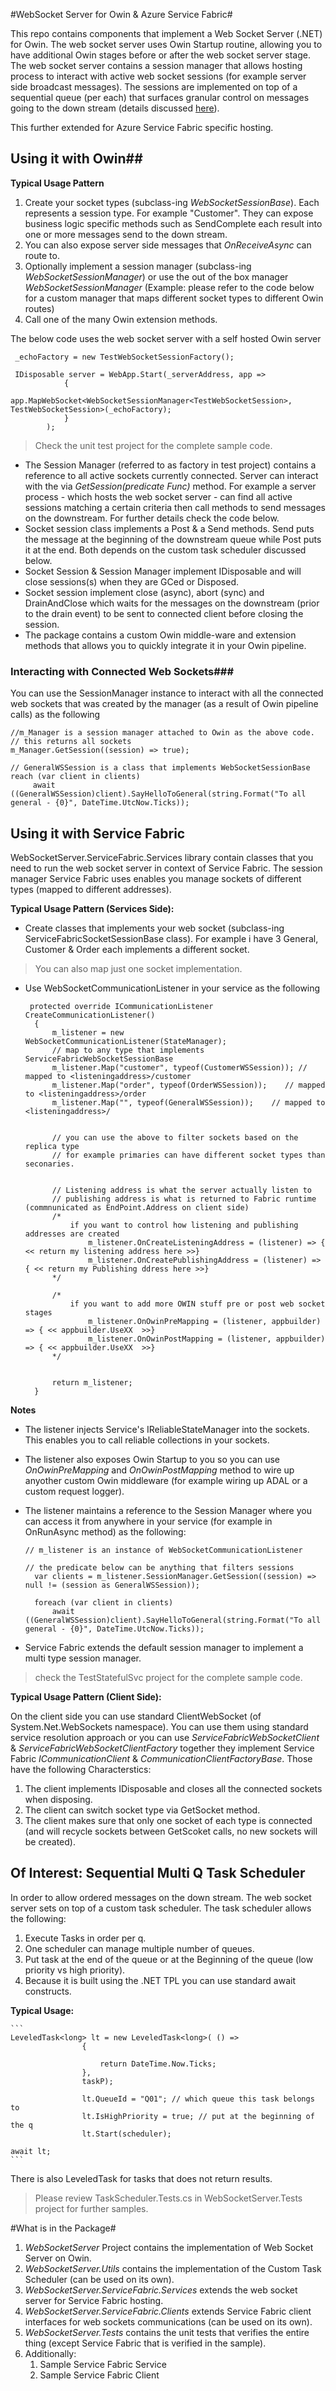 #WebSocket Server for Owin & Azure Service Fabric#

This repo contains components that implement a Web Socket Server (.NET) for Owin. The web socket server uses Owin Startup routine, allowing you to have additional Owin stages before or after the web socket server stage. The web socket server contains a session manager that allows hosting process to interact with active web socket sessions (for example server side broadcast messages). The sessions are implemented on top of a sequential queue (per each) that surfaces granular control on messages going to the down stream (details discussed [here](http://henidak.com/2015/08/web-socket-p1/)). 

This further extended for Azure Service Fabric specific hosting. 



## Using it with Owin##
**Typical Usage Pattern**

1. Create your socket types (subclass-ing *WebSocketSessionBase*). Each represents a session type. For example "Customer". They can expose business logic specific methods such as SendComplete each result into one or more messages send to the down stream. 
2. You can also expose server side messages that *OnReceiveAsync* can route to.
2. Optionally implement a session manager (subclass-ing *WebSocketSessionManager<t>*) or use the out of the box manager *WebSocketSessionManager* (Example: please refer to the code below for a custom manager that maps different socket types to different Owin routes)  
3. Call one of the many Owin extension methods.

The below code uses the web socket server with a self hosted Owin server

	
	 _echoFactory = new TestWebSocketSessionFactory();

     IDisposable server = WebApp.Start(_serverAddress, app =>
                {
                    	app.MapWebSocket<WebSocketSessionManager<TestWebSocketSession>, 	TestWebSocketSession>(_echoFactory);
                }
            );

	

> Check the unit test project for the complete sample code. 


- The Session Manager (referred to as factory in test project) contains a reference to all active sockets currently connected. Server can interact with the via *GetSession(predicate Func)* method. For example a server process - which hosts the web socket server - can find all active sessions matching a certain criteria then call methods to send messages on the downstream. For further details check the code below.
- Socket session class implements a Post & a Send methods. Send puts the message at the beginning of the downstream queue while Post puts it at the end. Both depends on the custom task scheduler discussed below. 
- Socket Session & Session Manager implement IDisposable and will close sessions(s) when they are GCed or Disposed.
- Socket session implement close (async), abort (sync) and DrainAndClose which waits for the messages on the downstream (prior to the drain event) to be sent to connected client before closing the session.
- The package contains a custom Owin middle-ware and extension methods that allows you to quickly integrate it in your Owin pipeline. 


### Interacting with Connected Web Sockets###

You can use the SessionManager instance to interact with all the connected web sockets that was created by the manager (as a result of Owin pipeline calls) as the following

	
	//m_Manager is a session manager attached to Owin as the above code. 
	// this returns all sockets 
	m_Manager.GetSession((session) => true);

	// GeneralWSSession is a class that implements WebSocketSessionBase
    reach (var client in clients)
         await ((GeneralWSSession)client).SayHelloToGeneral(string.Format("To all general - {0}", DateTime.UtcNow.Ticks));

	

## Using it with Service Fabric ##
WebSocketServer.ServiceFabric.Services library contain classes that you need to run the web socket server in context of Service Fabric. The session manager Service Fabric uses enables you manage sockets of different types (mapped to different addresses). 

**Typical Usage Pattern (Services Side):** 

- Create classes that implements your web socket (subclass-ing ServiceFabricSocketSessionBase class). For example i have 3 General, Customer & Order each implements a different socket. 
>You can also map just one socket implementation. 

- Use WebSocketCommunicationListener in your service as the following  

	

       protected override ICommunicationListener CreateCommunicationListener()
        {
            m_listener = new WebSocketCommunicationListener(StateManager);
            // map to any type that implements ServiceFabricWebSocketSessionBase
            m_listener.Map("customer", typeof(CustomerWSSession)); // mapped to <listeningaddress>/customer
            m_listener.Map("order", typeof(OrderWSSession));    // mapped to <listeningaddress>/order
            m_listener.Map("", typeof(GeneralWSSession));    // mapped to <listeningaddress>/


            // you can use the above to filter sockets based on the replica type
            // for example primaries can have different socket types than seconaries. 


            // Listening address is what the server actually listen to
            // publishing address is what is returned to Fabric runtime (commnunicated as EndPoint.Address on client side)
            /*
                if you want to control how listening and publishing addresses are created
                    m_listener.OnCreateListeningAddress = (listener) => { << return my listening address here >>}
                    m_listener.OnCreatePublishingAddress = (listener) => { << return my Publishing ddress here >>}            
            */

            /* 
                if you want to add more OWIN stuff pre or post web socket stages
                    m_listener.OnOwinPreMapping = (listener, appbuilder) => { << appbuilder.UseXX  >>}
                    m_listener.OnOwinPostMapping = (listener, appbuilder) => { << appbuilder.UseXX  >>}
            */


            return m_listener;
        }


	

**Notes**
- The listener injects Service's IReliableStateManager into the sockets. This enables you to call reliable collections in your sockets.  

- The listener also exposes Owin Startup to you so you can use *OnOwinPreMapping* and *OnOwinPostMapping* method to wire up anyother custom Owin middleware (for example wiring up ADAL or a custom request logger). 

- The listener maintains a reference to the Session Manager where you can access it from anywhere in your service (for example in OnRunAsync method) as the following:

	

      // m_listener is an instance of WebSocketCommunicationListener 

	  // the predicate below can be anything that filters sessions
		var clients = m_listener.SessionManager.GetSession((session) => null != (session as GeneralWSSession));

        foreach (var client in clients)
            await ((GeneralWSSession)client).SayHelloToGeneral(string.Format("To all general - {0}", DateTime.UtcNow.Ticks));
        

	 

- Service Fabric extends the default session manager to implement a multi type session manager.  

> check the TestStatefulSvc project for the complete sample code.  


**Typical Usage Pattern (Client Side):** 

On the client side you can use standard ClientWebSocket (of System.Net.WebSockets namespace). You can use them using standard service resolution approach or you can use *ServiceFabricWebSocketClient* & *ServiceFabricWebSocketClientFactory* together they implement Service Fabric *ICommunicationClient*  & *CommunicationClientFactoryBase*. Those have the following Characterstics:
 

1. The client implements IDisposable and closes all the connected sockets when disposing. 
2. The client can switch socket type via GetSocket method. 
3. The client makes sure that only one socket of each type is connected (and will recycle sockets between GetScoket calls, no new sockets will be created). 

## Of Interest: Sequential Multi Q Task Scheduler ##
In order to allow ordered messages on the down stream. The web socket server sets on top of a custom task scheduler. The task scheduler allows the following: 

1. Execute Tasks in order per q. 
2. One scheduler can manage multiple number of queues.
3. Put task at the end of the queue or at the Beginning of the queue (low priority vs high priority).
4. Because it is built using the .NET TPL you can use standard await constructs. 



**Typical Usage:** 

	```
	LeveledTask<long> lt = new LeveledTask<long>( () =>
                    {
                        
                        return DateTime.Now.Ticks;
                    },
                    taskP);

                    lt.QueueId = "Q01"; // which queue this task belongs to
                    lt.IsHighPriority = true; // put at the beginning of the q
                    lt.Start(scheduler);
                
	await lt; 
	```

There is also LeveledTask for tasks that does not return results. 

> Please review TaskScheduler.Tests.cs in WebSocketServer.Tests project for further samples.


#What is in the Package#

1. *WebSocketServer* Project contains the implementation of Web Socket Server on Owin.
2. *WebSocketServer.Utils* contains the implementation of the Custom Task Scheduler (can be used on its own).
3. *WebSocketServer.ServiceFabric.Services* extends the web socket server for Service Fabric hosting.
4. *WebSocketServer.ServiceFabric.Clients* extends Service Fabric client interfaces for web sockets communications (can be used on its own). 
5. *WebSocketServer.Tests* contains the unit tests that verifies the entire thing (except Service Fabric that is verified in the sample).
6. Additionally:
	1. Sample Service Fabric Service
	2. Sample Service Fabric Client